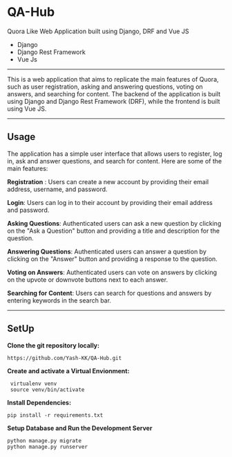 # QA-Hub
Quora Like Web Application built using Django, DRF and Vue JS 
<ul>
  <li>Django</li>
  <li>Django Rest Framework</li>
  <li>Vue Js</li>
</ul>
<hr>

This is a web application that aims to replicate the main features of Quora, such as user registration, asking and answering questions, voting on answers, and searching for content. The backend of the application is built using Django and Django Rest Framework (DRF), while the frontend is built using Vue JS.

<hr>
<h2>Usage </h2>
The application has a simple user interface that allows users to register, log in, ask and answer questions, and search for content. Here are some of the main features:


**Registration** : Users can create a new account by providing their email address, username, and password.

**Login**: Users can log in to their account by providing their email address and password.

**Asking Questions**: Authenticated users can ask a new question by clicking on the "Ask a Question" button and providing a title and description for the question.

**Answering Questions**: Authenticated users can answer a question by clicking on the "Answer" button and providing a response to the question.

**Voting on Answers**: Authenticated users can vote on answers by clicking on the upvote or downvote buttons next to each answer.

**Searching for Content**: Users can search for questions and answers by entering keywords in the search bar.


<hr>
 <h2>SetUp </h2>
 <strong> Clone the git repository locally: </strong> <br>
 
```
https://github.com/Yash-KK/QA-Hub.git
```

 <strong> Create and activate a Virtual Envionment: </strong> <br>
```
 virtualenv venv
 source venv/bin/activate
```

 <strong> Install Dependencies: </strong> <br>
```
pip install -r requirements.txt
```

 <strong> Setup Database and Run the Development Server </strong> <br>
```
python manage.py migrate
python manage.py runserver
```
